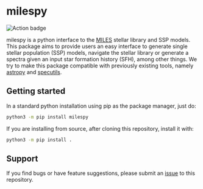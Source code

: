 # milespy

![Action badge](https://github.com/milespy/milespy/actions/workflows/milespy-dev.yml/badge.svg)

milespy is a python interface to the [MILES](http://miles.iac.es) stellar
library and SSP models.  This package aims to provide users an easy interface
to generate single stellar population (SSP) models, navigate the stellar
library or generate a spectra given an input star formation history (SFH),
among other things.  We try to make this package compatible with previously
existing tools, namely [astropy](https://www.astropy.org/) and
[specutils](https://specutils.readthedocs.io).

## Getting started

In a standard python installation using pip as the package manager, just do:

```bash
python3 -m pip install milespy
```

If you are installing from source, after cloning this repository, install it with:

```bash
python3 -m pip install .
```

## Support

If you find bugs or have feature suggestions, please submit an
[issue](https://github.com/milespy/milespy/issues) to this repository.
